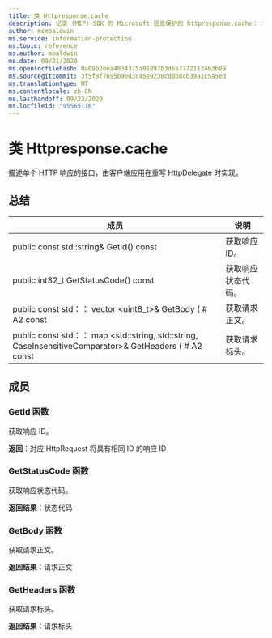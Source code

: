 ```yaml
---
title: 类 Httpresponse.cache
description: 记录 (MIP) SDK 的 Microsoft 信息保护的 httpresponse.cache：：未定义的类。
author: msmbaldwin
ms.service: information-protection
ms.topic: reference
ms.author: mbaldwin
ms.date: 09/21/2020
ms.openlocfilehash: 0a08b2bea4834375a01897b3d657772112463b89
ms.sourcegitcommit: 3f5f9f7695b9ed3c45e9230cd8b8cb39a1c5a5ed
ms.translationtype: MT
ms.contentlocale: zh-CN
ms.lasthandoff: 09/23/2020
ms.locfileid: "95565116"
---
```

# <a name="class-httpresponse"></a>类 Httpresponse.cache 
描述单个 HTTP 响应的接口，由客户端应用在重写 HttpDelegate 时实现。
  
## <a name="summary"></a>总结
 成员                        | 说明                                
--------------------------------|---------------------------------------------
public const std::string& GetId() const  |  获取响应 ID。
public int32_t GetStatusCode() const  |  获取响应状态代码。
public const std：： vector \<uint8_t\>& GetBody ( # A2 const  |  获取请求正文。
public const std：： map \<std::string, std::string, CaseInsensitiveComparator\>& GetHeaders ( # A2 const  |  获取请求标头。
  
## <a name="members"></a>成员
  
### <a name="getid-function"></a>GetId 函数
获取响应 ID。

  
**返回**：对应 HttpRequest 将具有相同 ID 的响应 ID
  
### <a name="getstatuscode-function"></a>GetStatusCode 函数
获取响应状态代码。

  
**返回结果**：状态代码
  
### <a name="getbody-function"></a>GetBody 函数
获取请求正文。

  
**返回结果**：请求正文
  
### <a name="getheaders-function"></a>GetHeaders 函数
获取请求标头。

  
**返回结果**：请求标头